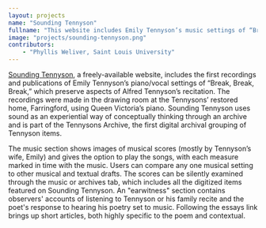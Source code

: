 ```yaml
---
layout: projects
name: "Sounding Tennyson"
fullname: "This website includes Emily Tennyson’s music settings of “Break, Break, Break,” which preserve aspects of Alfred Tennyson’s recitation"
image: "projects/sounding-tennyson.png"
contributors: 
    - "Phyllis Weliver, Saint Louis University"
---
```

[Sounding Tennyson](http://www.soundingtennyson.org), a freely-available website, includes the first recordings and publications of Emily Tennyson’s piano/vocal settings of “Break, Break, Break,” which preserve aspects of Alfred Tennyson’s recitation. The recordings were made in the drawing room at the Tennysons’ restored home, Farringford, using Queen Victoria’s piano. Sounding Tennyson uses sound as an experiential way of conceptually thinking through an archive and is part of the Tennysons Archive, the first digital archival grouping of Tennyson items.

The music section shows images of musical scores (mostly by Tennyson’s wife, Emily) and gives the option to play the songs, with each measure marked in time with the music. Users can compare any one musical setting to other musical and textual drafts. The scores can be silently examined through the music or archives tab, which includes all the digitized items featured on Sounding Tennyson. An "earwitness" section contains observers' accounts of listening to Tennyson or his family recite and the poet's response to hearing his poetry set to music. Following the essays link brings up short articles, both highly specific to the poem and contextual.